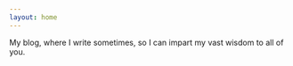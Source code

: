 ```yaml
---
layout: home
---
```

My blog, where I write sometimes, so I can impart my vast wisdom to all of you.
